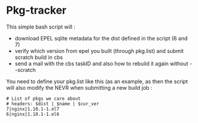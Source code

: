# Pkg-tracker

This simple bash script will :
- download EPEL sqlite metadata for the dist defined in the script (6 and 7)
- verify which version from epel you built (through pkg.list) and submit scratch build in cbs
- send a mail with the cbs taskID and also how to rebuild it again without --scratch

You need to define your pkg.list like this (as an example, as then the script will also modify the NEVR when submitting a new build job :
```
# List of pkgs we care about
# headers: $dist | $name | $cur_ver
7|nginx|1.10.1-1.el7
6|nginx|1.10.1-1.el6

```
